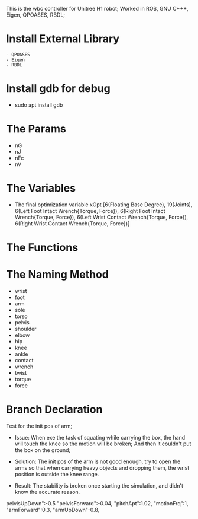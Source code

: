 This is the wbc controller for Unitree H1 robot;
Worked in ROS, GNU C+++, Eigen, QPOASES, RBDL;

# Install  External Library
    - QPOASES
    - Eigen
    - RBDL

# Install gdb for debug
- sudo apt install gdb

# The Params
- nG
- nJ
- nFc
- nV

# The Variables
- The final optimization variable
xOpt [6(Floating Base Degree), 19(Joints), 6(Left Foot Intact Wrench{Torque, Force}), 
      6(Right Foot Intact Wrench{Torque, Force}), 6(Left Wrist Contact Wrench{Torque, Force}), 6(Right Wrist Contact Wrench{Torque, Force})]


# The Functions


# The Naming Method
- wrist
- foot
- arm
- sole
- torso
- pelvis
- shoulder
- elbow
- hip
- knee
- ankle
- contact
- wrench
- twist
- torque
- force

# Branch Declaration
Test for the init pos of arm;

- Issue: When exe the task of squating while carrying the box, the hand will touch the knee so the motion will be broken; And then it couldn't put the box on the ground;

- Solution: The init pos of the arm is not good enough, try to open the arms so that when carrying heavy objects and dropping them, the wrist position is outside the knee range.

- Result: The stability is broken once starting the simulation, and didn't know the accurate reason.


pelvisUpDown":-0.5
"pelvisForward":-0.04,
"pitchApt":1.02,
"motionFrq":1,
"armForward":0.3,
"armUpDown"-0.8,